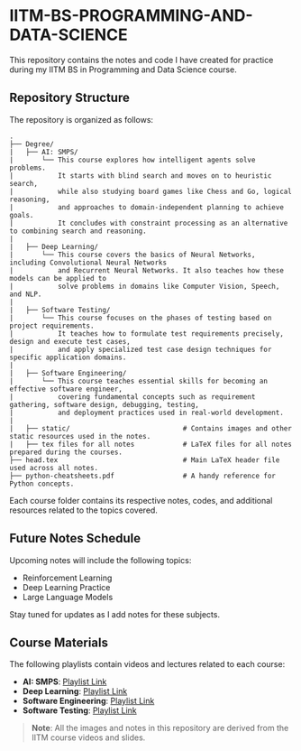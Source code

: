 # IITM-BS-PROGRAMMING-AND-DATA-SCIENCE

This repository contains the notes and code I have created for practice during my IITM BS in Programming and Data Science course.

## Repository Structure

The repository is organized as follows:

    .
    ├── Degree/
    |   ├── AI: SMPS/
    |       └── This course explores how intelligent agents solve problems. 
    |           It starts with blind search and moves on to heuristic search, 
    |           while also studying board games like Chess and Go, logical reasoning, 
    |           and approaches to domain-independent planning to achieve goals. 
    |           It concludes with constraint processing as an alternative to combining search and reasoning.
    |
    |   ├── Deep Learning/
    |       └── This course covers the basics of Neural Networks, including Convolutional Neural Networks 
    |           and Recurrent Neural Networks. It also teaches how these models can be applied to 
    |           solve problems in domains like Computer Vision, Speech, and NLP.
    |
    |   ├── Software Testing/
    |       └── This course focuses on the phases of testing based on project requirements. 
    |           It teaches how to formulate test requirements precisely, design and execute test cases, 
    |           and apply specialized test case design techniques for specific application domains.
    |
    |   ├── Software Engineering/
    |       └── This course teaches essential skills for becoming an effective software engineer, 
    |           covering fundamental concepts such as requirement gathering, software design, debugging, testing, 
    |           and deployment practices used in real-world development.
    |
    |   ├── static/                            # Contains images and other static resources used in the notes.
    |   ├── tex files for all notes            # LaTeX files for all notes prepared during the courses.
    ├── head.tex                               # Main LaTeX header file used across all notes.
    ├── python-cheatsheets.pdf                 # A handy reference for Python concepts.

Each course folder contains its respective notes, codes, and additional resources related to the topics covered.

## Future Notes Schedule

Upcoming notes will include the following topics:

- Reinforcement Learning  
- Deep Learning Practice
- Large Language Models

Stay tuned for updates as I add notes for these subjects.

## Course Materials

The following playlists contain videos and lectures related to each course:

- **AI: SMPS**: [Playlist Link](https://www.youtube.com/playlist?list=PLZ2ps__7DhBZVxMrSkTIcG6zZBDKUXCnM)
- **Deep Learning**: [Playlist Link](https://www.youtube.com/playlist?list=PLZ2ps__7DhBZHM1OFsvzGrUGlBehlXd8w)
- **Software Engineering**: [Playlist Link](https://www.youtube.com/playlist?list=PLZ2ps__7DhBYt5yvXrYAjjWtf5O399Xea)
- **Software Testing**: [Playlist Link](https://www.youtube.com/playlist?list=PLZ2ps__7DhBai6Crbq3wSw5dG-Ro1CJvT)

> **Note**: All the images and notes in this repository are derived from the IITM course videos and slides.
